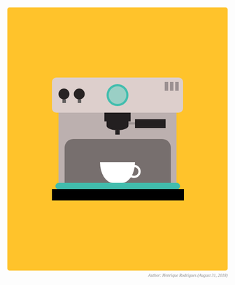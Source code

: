 
<style>
.wrapper {
  margin-top: 50px;
  margin-bottom: 5px;
  background-color: #ffc32b;
  width: 100%;
  height: 600px;
  border-radius: 5px;
}
.container {
  width: 300px;
  height: 280px;
  position: relative;
  top: calc(50% - 140px);
  left: calc(50% - 150px);
}
.coffee-header {
  width: 100%;
  height: 80px;
  position: absolute;
  top: 0;
  left: 0;
  background-color: #ddcfcc;
  border-radius: 10px;
}
.coffee-header__buttons {
  width: 25px;
  height: 25px;
  position: absolute;
  top: 25px;
  background-color: #282323;
  border-radius: 50%;
}
.coffee-header__buttons::after {
  content: "";
  width: 8px;
  height: 8px;
  position: absolute;
  bottom: -8px;
  left: calc(50% - 4px);
  background-color: #615e5e;
}
.coffee-header__button-one {
  left: 15px;
}
.coffee-header__button-two {
  left: 50px;
}
.coffee-header__display {
  width: 50px;
  height: 50px;
  position: absolute;
  top: calc(50% - 25px);
  left: calc(50% - 25px);
  border-radius: 50%;
  background-color: #9acfc5;
  border: 5px solid #43beae;
  box-sizing: border-box;
}
.coffee-header__details {
  width: 8px;
  height: 20px;
  position: absolute;
  top: 10px;
  right: 10px;
  background-color: #9b9091;
  box-shadow: -12px 0 0 #9b9091, -24px 0 0 #9b9091;
}
.coffee-medium {
  width: 90%;
  height: 160px;
  position: absolute;
  top: 80px;
  left: calc(50% - 45%);
  background-color: #bcb0af;
}
.coffee-medium:before {
  content: "";
  width: 90%;
  height: 100px;
  background-color: #776f6e;
  position: absolute;
  bottom: 0;
  left: calc(50% - 45%);
  border-radius: 20px 20px 0 0;
}
.coffe-medium__exit {
  width: 60px;
  height: 20px;
  position: absolute;
  top: 0;
  left: calc(50% - 30px);
  background-color: #231f20;
}
.coffe-medium__exit::before {
  content: "";
  width: 50px;
  height: 20px;
  border-radius: 0 0 50% 50%;
  position: absolute;
  bottom: -20px;
  left: calc(50% - 25px);
  background-color: #231f20;
}
.coffe-medium__exit::after {
  content: "";
  width: 10px;
  height: 10px;
  position: absolute;
  bottom: -30px;
  left: calc(50% - 5px);
  background-color: #231f20;
}
.coffee-medium__arm {
  width: 70px;
  height: 20px;
  position: absolute;
  top: 15px;
  right: 25px;
  background-color: #231f20;
}
.coffee-medium__arm::before {
  content: "";
  width: 15px;
  height: 5px;
  position: absolute;
  top: 7px;
  left: -15px;
  background-color: #9e9495;
}
.coffee-medium__cup {
  width: 80px;
  height: 47px;
  position: absolute;
  bottom: 0;
  left: calc(50% - 40px);
  background-color: #FFF;
  border-radius: 0 0 70px 70px / 0 0 110px 110px;
}
.coffee-medium__cup::after {
  content: "";
  width: 20px;
  height: 20px;
  position: absolute;
  top: 6px;
  right: -13px;
  border: 5px solid #FFF;
  border-radius: 50%;
}
@keyframes liquid {
  0% {
    height: 0px;  
    opacity: 1;
  }
  5% {
    height: 0px;  
    opacity: 1;
  }
  20% {
    height: 62px;  
    opacity: 1;
  }
  95% {
    height: 62px;
    opacity: 1;
  }
  100% {
    height: 62px;
    opacity: 0;
  }
}
.coffee-medium__liquid {
  width: 6px;
  height: 63px;
  opacity: 0;
  position: absolute;
  top: 50px;
  left: calc(50% - 3px);
  background-color: #74372b;
  animation: liquid 4s 4s linear infinite;
}
.coffee-medium__smoke {
  width: 8px;
  height: 20px;
  position: absolute;  
  border-radius: 5px;
  background-color: #b3aeae;
}
@keyframes smokeOne {
  0% {
    bottom: 20px;
    opacity: 0;
  }
  40% {
    bottom: 50px;
    opacity: .5;
  }
  80% {
    bottom: 80px;
    opacity: .3;
  }
  100% {
    bottom: 80px;
    opacity: 0;
  }
}
@keyframes smokeTwo {
  0% {
    bottom: 40px;
    opacity: 0;
  }
  40% {
    bottom: 70px;
    opacity: .5;
  }
  80% {
    bottom: 80px;
    opacity: .3;
  }
  100% {
    bottom: 80px;
    opacity: 0;
  }
}
.coffee-medium__smoke-one {
  opacity: 0;
  bottom: 50px;
  left: 102px;
  animation: smokeOne 3s 4s linear infinite;
}
.coffee-medium__smoke-two {
  opacity: 0;
  bottom: 70px;
  left: 118px;
  animation: smokeTwo 3s 5s linear infinite;
}
.coffee-medium__smoke-three {
  opacity: 0;
  bottom: 65px;
  right: 118px;
  animation: smokeTwo 3s 6s linear infinite;
}
.coffee-medium__smoke-for {
  opacity: 0;
  bottom: 50px;
  right: 102px;
  animation: smokeOne 3s 5s linear infinite;
}
.coffee-footer {
  width: 95%;
  height: 15px;
  position: absolute;
  bottom: 25px;
  left: calc(50% - 47.5%);
  background-color: #41bdad;
  border-radius: 10px;
}
.coffee-footer::after {
  content: "";
  width: 106%;
  height: 26px;
  position: absolute;
  bottom: -25px;
  left: -8px;
  background-color: #000;
}
.author {
    font-style: italic;
    text-align: right;
    color: grey;
    font-size: 0.6rem;
    font-family: serif;
}
</style>



<div class="wrapper">
  <div class="container">
    <div class="coffee-header">
      <div class="coffee-header__buttons coffee-header__button-one"></div>
      <div class="coffee-header__buttons coffee-header__button-two"></div>
      <div class="coffee-header__display"></div>
      <div class="coffee-header__details"></div>
    </div>
    <div class="coffee-medium">
      <div class="coffe-medium__exit"></div>
      <div class="coffee-medium__arm"></div>
      <div class="coffee-medium__liquid"></div>
      <div class="coffee-medium__smoke coffee-medium__smoke-one"></div>
      <div class="coffee-medium__smoke coffee-medium__smoke-two"></div>
      <div class="coffee-medium__smoke coffee-medium__smoke-three"></div>
      <div class="coffee-medium__smoke coffee-medium__smoke-for"></div>
      <div class="coffee-medium__cup"></div>
    </div>
    <div class="coffee-footer"></div>
  </div>
</div>
<div class="author">
Author: Henrique Rodrigues (August 31, 2018)
</div>